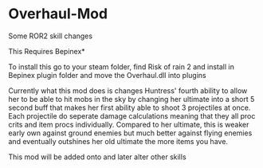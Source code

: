 # Overhaul-Mod
Some ROR2 skill changes

This Requires Bepinex*

To install this go to your steam folder, find Risk of rain 2 and install in Bepinex plugin folder and move the Overhaul.dll into plugins

Currently what this mod does is changes Huntress' fourth ability to allow her to be able to hit mobs in the sky by changing her ultimate into a short 5 second buff that makes her first ability able to shoot 3 projectiles at once. Each projectile do seperate damage calculations meaning that they all proc crits and item procs individually. Compared to her ultimate, this is weaker early own against ground enemies but much better against flying enemies and eventually outshines her old ultimate the more items you have.

This mod will be added onto and later alter other skills

